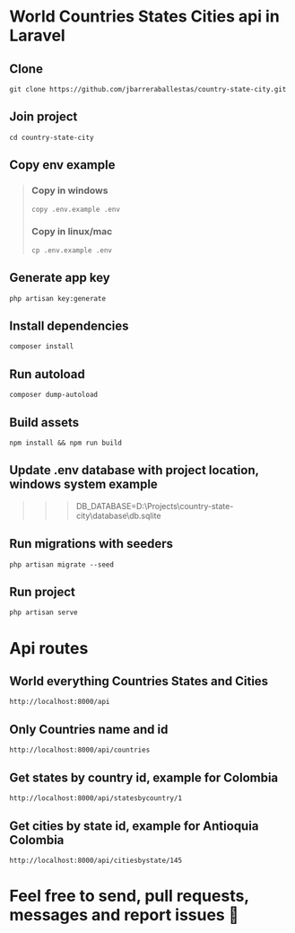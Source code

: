 # World Countries States Cities api in Laravel

## Clone 
```
git clone https://github.com/jbarreraballestas/country-state-city.git
```

## Join project
```
cd country-state-city
```

## Copy env example
>>>
> ### Copy in windows
> ```
> copy .env.example .env
> ```
> ### Copy in linux/mac
> ```
> cp .env.example .env
> ```
>>>

## Generate app key
```
php artisan key:generate
```

## Install dependencies
```
composer install
```

## Run autoload
```
composer dump-autoload
```

## Build assets
```
npm install && npm run build
```

## Update .env database with project location, windows system example
>>> DB_DATABASE=D:\Projects\country-state-city\database\db.sqlite

## Run migrations with seeders
```
php artisan migrate --seed
```

## Run project 
```
php artisan serve
```

# Api routes

## World everything Countries States and Cities
```
http://localhost:8000/api
```

## Only Countries name and id
```
http://localhost:8000/api/countries
```

## Get states by country id, example for Colombia
```
http://localhost:8000/api/statesbycountry/1
```

## Get cities by state id, example for Antioquia Colombia
```
http://localhost:8000/api/citiesbystate/145
```

# Feel free to send, pull requests, messages and report issues 💫
